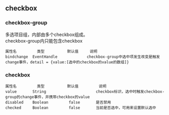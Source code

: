 ## checkbox

### checkbox-group

多选项目组，内部由多个checkbox组成。<br>
checkbox-group内只能包含checkbox

```
属性名	        类型	        默认值	    说明
bindchange	EventHandle	 	        checkbox-group中选中项发生改变是触发change事件，detail = {value:[选中的checkbox的value的数组]}
```


### checkbox

```
属性名	        类型	        默认值	        说明
value	    String	 	                checkbox标识，选中时触发checkbox-group的change事件，并携带checkbox的value
disabled	Boolean	        false	    是否禁用
checked	    Boolean	        false	    当前是否选中，可用来设置默认选中
```
